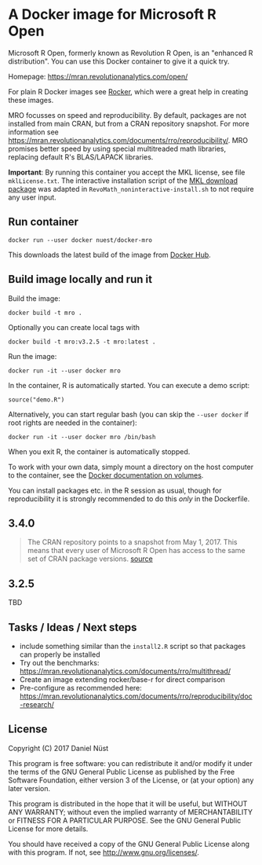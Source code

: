 # A Docker image for Microsoft R Open

Microsoft R Open, formerly known as Revolution R Open, is an "enhanced R distribution". You can use this Docker container to give it a quick try.

Homepage: https://mran.revolutionanalytics.com/open/

For plain R Docker images see [Rocker](), which were a great help in creating these images.

MRO focusses on speed and reproducibility. By default, packages are not installed from main CRAN, but from a CRAN repository snapshot. For more information see https://mran.revolutionanalytics.com/documents/rro/reproducibility/. MRO promises better speed by using special multitreaded math libraries, replacing default R's BLAS/LAPACK libraries.

**Important**: By running this container you accept the MKL license, see file `mklLicense.txt`. The interactive installation script of the [MKL download package](https://mran.revolutionanalytics.com/download/) was adapted in `RevoMath_noninteractive-install.sh` to not require any user input.


## Run container

`docker run --user docker nuest/docker-mro`

This downloads the latest build of the image from [Docker Hub](https://hub.docker.com/r/nuest/docker-mro/).


## Build image locally and run it

Build the image:

`docker build -t mro .`

Optionally you can create local tags with

```
docker build -t mro:v3.2.5 -t mro:latest .
```

Run the image:

`docker run -it --user docker mro`

In the container, R is automatically started. You can execute a demo script:

`source("demo.R")`

Alternatively, you can start regular bash (you can skip the `--user docker` if root rights are needed in the container):

`docker run -it --user docker mro /bin/bash`

When you exit R, the container is automatically stopped.

To work with your own data, simply mount a directory on the host computer to the container, see the [Docker documentation on volumes](https://docs.docker.com/engine/userguide/containers/dockervolumes/).

You can install packages etc. in the R session as usual, though for reproducibility it is strongly recommended to do this _only_ in the Dockerfile.

## 3.4.0

> The CRAN repository points to a snapshot from May 1, 2017. This means that every user of Microsoft R Open has access to the same set of CRAN package versions. [source](https://mran.microsoft.com/documents/rro/installation/#revorinst-lin)

## 3.2.5

TBD

## Tasks / Ideas / Next steps

* include something similar than the `install2.R` script so that packages can properly be installed
* Try out the benchmarks: https://mran.revolutionanalytics.com/documents/rro/multithread/
* Create an image extending rocker/base-r for direct comparison
* Pre-configure as recommended here: https://mran.revolutionanalytics.com/documents/rro/reproducibility/doc-research/

## License

Copyright (C) 2017 Daniel Nüst

This program is free software: you can redistribute it and/or modify
it under the terms of the GNU General Public License as published by
the Free Software Foundation, either version 3 of the License, or
(at your option) any later version.

This program is distributed in the hope that it will be useful,
but WITHOUT ANY WARRANTY; without even the implied warranty of
MERCHANTABILITY or FITNESS FOR A PARTICULAR PURPOSE.  See the
GNU General Public License for more details.

You should have received a copy of the GNU General Public License
along with this program.  If not, see <http://www.gnu.org/licenses/>.
